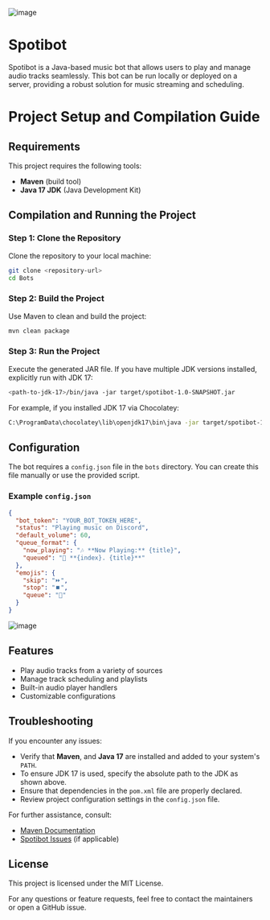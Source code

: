 ![image](https://github.com/user-attachments/assets/9af50704-e1d9-434a-9bcc-84197947c638)

# Spotibot

Spotibot is a Java-based music bot that allows users to play and manage audio tracks seamlessly. This bot can be run locally or deployed on a server, providing a robust solution for music streaming and scheduling.



# Project Setup and Compilation Guide

## Requirements
This project requires the following tools:
- **Maven** (build tool)
- **Java 17 JDK** (Java Development Kit)



## Compilation and Running the Project

### Step 1: Clone the Repository
Clone the repository to your local machine:
```bash
git clone <repository-url>
cd Bots
```

### Step 2: Build the Project
Use Maven to clean and build the project:
```bash
mvn clean package
```

### Step 3: Run the Project
Execute the generated JAR file. If you have multiple JDK versions installed, explicitly run with JDK 17:
```bash
<path-to-jdk-17>/bin/java -jar target/spotibot-1.0-SNAPSHOT.jar
```

For example, if you installed JDK 17 via Chocolatey:
```bash
C:\ProgramData\chocolatey\lib\openjdk17\bin\java -jar target/spotibot-1.0-SNAPSHOT.jar
```

## Configuration

The bot requires a `config.json` file in the `bots` directory. You can create this file manually or use the provided script.

### Example `config.json`
```json
{
  "bot_token": "YOUR_BOT_TOKEN_HERE",
  "status": "Playing music on Discord",
  "default_volume": 60,
  "queue_format": {
    "now_playing": "🎶 **Now Playing:** {title}",
    "queued": "📍 **{index}. {title}**"
  },
  "emojis": {
    "skip": "⏩",
    "stop": "⏹️",
    "queue": "📝"
  }
}
```

![image](https://github.com/user-attachments/assets/8ac13fd5-6e14-480a-bd65-da4c7a397490)


## Features
- Play audio tracks from a variety of sources
- Manage track scheduling and playlists
- Built-in audio player handlers
- Customizable configurations


## Troubleshooting
If you encounter any issues:
- Verify that **Maven**, and **Java 17** are installed and added to your system's `PATH`.
- To ensure JDK 17 is used, specify the absolute path to the JDK as shown above.
- Ensure that dependencies in the `pom.xml` file are properly declared.
- Review project configuration settings in the `config.json` file.

For further assistance, consult:
- [Maven Documentation](https://maven.apache.org/)
- [Spotibot Issues](https://github.com/your-username/your-repo/issues) (if applicable)


## License
This project is licensed under the MIT License.

For any questions or feature requests, feel free to contact the maintainers or open a GitHub issue.

